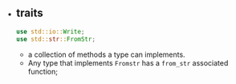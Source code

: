 - ## traits
	```rust
	use std::io::Write;
	use std::str::FromStr;
	```
	- a collection  of methods a type can implements. 
	 - Any type that implements ` Fromstr ` has a `from_str` associated function;

 